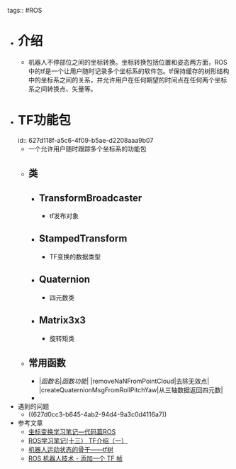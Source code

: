 tags:: #ROS

- # 介绍
	- 机器人不停部位之间的坐标转换。坐标转换包括位置和姿态两方面，ROS中的tf是一个让用户随时记录多个坐标系的软件包。tf保持缓存的树形结构中的坐标系之间的关系，并允许用户在任何期望的时间点在任何两个坐标系之间转换点、矢量等。
- # TF功能包
  id:: 627d118f-a5c6-4f09-b5ae-d2208aaa9b07
	- 一个允许用户随时跟踪多个坐标系的功能包
	- ## 类
		- ## TransformBroadcaster
			- tf发布对象
		- ## StampedTransform
			- TF变换的数据类型
		- ## Quaternion
			- 四元数类
		- ## Matrix3x3
			- 旋转矩类
	- ## 常用函数
		- |*函数名*|*函数功能*|
		  |removeNaNFromPointCloud|去除无效点|
		  |createQuaternionMsgFromRollPitchYaw|从三轴数据返回四元数|
		-
- 遇到的问题
	- ((627d0cc3-b645-4ab2-94d4-9a3c0d4116a7))
- 参考文章
	- [坐标变换学习笔记—代码篇ROS](https://blog.csdn.net/sunqin_csdn/article/details/108045463#t4)
	- [ROS学习笔记(十三） TF介绍（一）](https://blog.csdn.net/weixin_44682965/article/details/107779310)
	- [机器人运动状态的骨干——tf树](https://zhuanlan.zhihu.com/p/456831527)
	- [ROS 机器人技术 - 添加一个 TF 帧](https://segmentfault.com/a/1190000023411844)